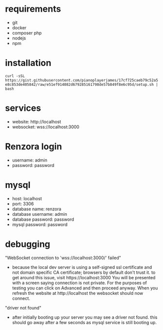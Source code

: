 # requirements
- git
- docker
- composer php
- nodejs
- npm

# installation
```curl -sSL https://gist.githubusercontent.com/pianoplayerjames/17cf725caeb79c52a5e8c853de405842/raw/e51ef914082d679285161798de57b849f8e6c95d/setup.sh | bash```

# services
- website: http://localhost
- websocket: wss://localhost:3000

# Renzora login
- username: admin
- password: password

# mysql
- host: localhost
- port: 3306
- database name: renzora
- database username: admin
- database password: password
- mysql password: password

# debugging
"WebSocket connection to 'wss://localhost:3000/' failed"
- because the local dev server is using a self-signed ssl certificate and not domain specific CA certificate; browsers by default don't trust it. to get around this issue, visit https://localhost:3000 You will be presented with a screen saying connection is not private. For the purposes of testing you can click on Advanced and then proceed anyway. When you refresh the website at http://localhost the websocket should now connect.

"driver not found"
- after initially booting up your server you may see a driver not found. this should go away after a few seconds as mysql service is still booting up.